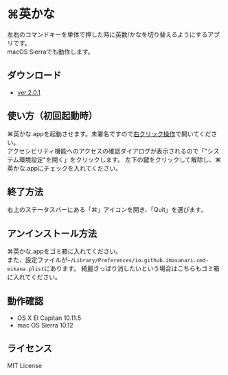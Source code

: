 # ⌘英かな

左右のコマンドキーを単体で押した時に英数/かなを切り替えるようにするアプリです。  
macOS Sierraでも動作します。

## ダウンロード
- [ver.2.0.1](https://github.com/iMasanari/cmd-eikana/releases/download/v2.0.1/eikana-2.0.1.app.zip)

## 使い方（初回起動時）

⌘英かな.appを起動させます。未署名ですので[右クリック操作](https://support.apple.com/ja-jp/HT202491)で開いてください。  
アクセシビリティ機能へのアクセスの確認ダイアログが表示されるので「"システム環境設定"を開く」をクリックします。
左下の鍵をクリックして解除し、⌘英かな.appにチェックを入れてください。

## 終了方法

右上のステータスバーにある「⌘」アイコンを開き、「Quit」を選びます。

## アンインストール方法

⌘英かな.appをゴミ箱に入れてください。  
また、設定ファイルが`~/Library/Preferences/io.github.imasanari.cmd-eikana.plist`にあります。
綺麗さっぱり消したいという場合はこちらもゴミ箱に入れてください。

## 動作確認

- OS X El Capitan 10.11.5 
- mac OS Sierra 10.12

## ライセンス
MIT License
